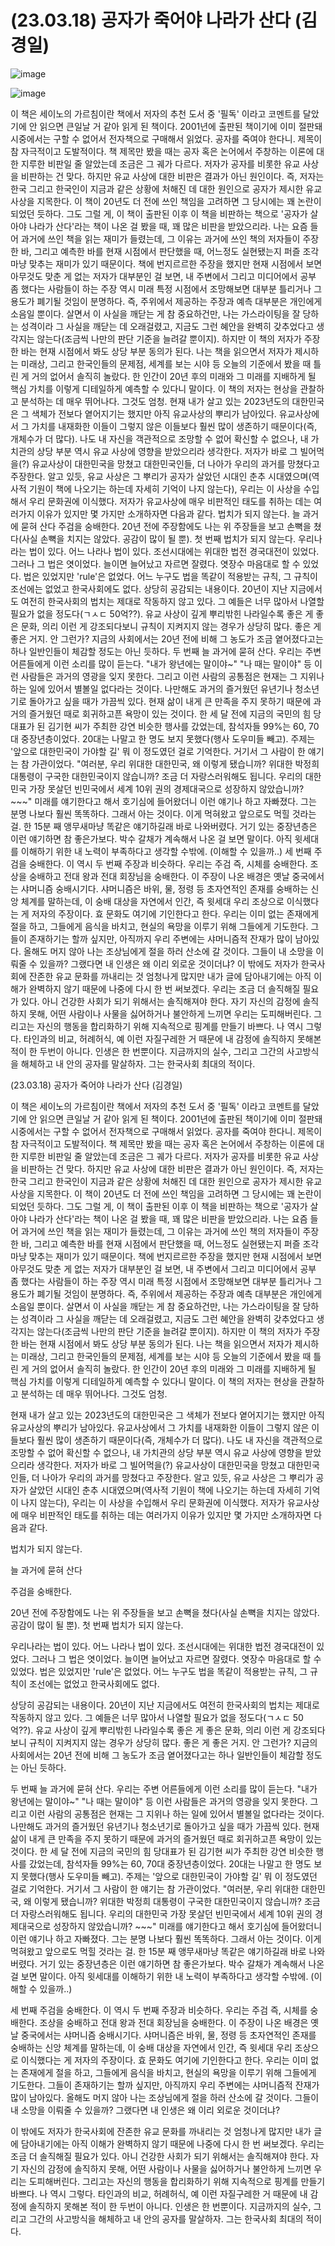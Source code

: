 # (23.03.18) 공자가 죽어야 나라가 산다 (김경일)

![image](https://postfiles.pstatic.net/MjAyNTA0MDRfNzcg/MDAxNzQzNzYwNTM3NDQ0.jBiUf8_fkjQYqTj7pO0q2gXkJwTCFu6X3Mi5-ZK6dWcg.Yc81Z9iy-x-ao0O4InvAyLG2lWQgq-sSVPTfU-oi84wg.PNG/image.png?type=w773)

![image](https://postfiles.pstatic.net/MjAyNTA0MDRfNzcg/MDAxNzQzNzYwNTM3NDQ0.jBiUf8_fkjQYqTj7pO0q2gXkJwTCFu6X3Mi5-ZK6dWcg.Yc81Z9iy-x-ao0O4InvAyLG2lWQgq-sSVPTfU-oi84wg.PNG/image.png?type=w773)

이 책은 세이노의 가르침이란 책에서 저자의 추천 도서 중 '필독' 이라고 코멘트를 달았기에 안 읽으면 큰일날 거 같아 읽게 된 책이다. 2001년에 출판된 책이기에 이미 절판돼 시중에서는 구할 수 없어서 전자책으로 구매해서 읽었다. 공자를 죽여야 한다니. 제목이 참 자극적이고 도발적이다. 책 제목만 봤을 때는 공자 혹은 논어에서 주창하는 이론에 대한 지루한 비판일 줄 알았는데 조금은 그 궤가 다르다. 저자가 공자를 비롯한 유교 사상을 비판하는 건 맞다. 하지만 유교 사상에 대한 비판은 결과가 아닌 원인이다. 즉, 저자는 한국 그리고 한국인이 지금과 같은 상황에 처해진 데 대한 원인으로 공자가 제시한 유교사상을 지목한다. 이 책이 20년도 더 전에 쓰인 책임을 고려하면 그 당시에는 꽤 논란이 되었던 듯하다. 그도 그럴 게, 이 책이 출판된 이후 이 책을 비판하는 책으로 '공자가 살아야 나라가 산다'라는 책이 나온 걸 봤을 때, 꽤 많은 비판을 받았으리라. 나는 요즘 들어 과거에 쓰인 책을 읽는 재미가 들렸는데, 그 이유는 과거에 쓰인 책의 저자들이 주장한 바, 그리고 예측한 바를 현재 시점에서 판단했을 때, 어느정도 실현됐는지 퍼즐 조각마냥 맞추는 재미가 있기 때문이다. 책에 번지르르한 주장을 했지만 현재 시점에서 보면 아무것도 맞춘 게 없는 저자가 대부분인 걸 보면, 내 주변에서 그리고 미디어에서 공부 좀 했다는 사람들이 하는 주장 역시 미래 특정 시점에서 조망해보면 대부분 틀리거나 그 용도가 폐기될 것임이 분명하다. 즉, 주위에서 제공하는 주장과 예측 대부분은 개인에게 소음일 뿐이다. 살면서 이 사실을 깨닫는 게 참 중요하건만, 나는 가스라이팅을 잘 당하는 성격이라 그 사실을 깨닫는 데 오래걸렸고, 지금도 그런 혜안을 완벽히 갖추었다고 생각지는 않는다(조금씩 나만의 판단 기준을 늘려갈 뿐이지). 하지만 이 책의 저자가 주장한 바는 현재 시점에서 봐도 상당 부분 동의가 된다. 나는 책을 읽으면서 저자가 제시하는 미래상, 그리고 한국인들의 문제점, 세계를 보는 시야 등 오늘의 기준에서 봤을 때 틀린 게 거의 없어서 솔직히 놀랐다. 한 인간이 20년 후의 미래와 그 미래를 지배하게 될 핵심 가치를 이렇게 디테일하게 예측할 수 있다니 말이다. 이 책의 저자는 현상을 관찰하고 분석하는 데 매우 뛰어나다. 그것도 엄청.
현재 내가 살고 있는 2023년도의 대한민국은 그 색체가 전보다 옅어지기는 했지만 아직 유교사상의 뿌리가 남아있다. 유교사상에서 그 가치를 내재화한 이들이 그렇지 않은 이들보다 훨씬 많이 생존하기 때문이다(즉, 개체수가 더 많다). 나도 내 자신을 객관적으로 조망할 수 없어 확신할 수 없으나, 내 가치관의 상당 부분 역시 유교 사상에 영향을 받았으리라 생각한다. 저자가 바로 그 빌어먹을(?) 유교사상이 대한민국을 망쳤고 대한민국인들, 더 나아가 우리의 과거를 망쳤다고 주장한다. 알고 있듯, 유교 사상은 그 뿌리가 공자가 살았던 시대인 춘추 시대였으며(역사적 기원이 책에 나오기는 하는데 자세히 기억이 나지 않는다), 우리는 이 사상을 수입해서 우리 문화권에 이식했다. 저자가 유교사상에 매우 비판적인 태도를 취하는 데는 여러가지 이유가 있지만 몇 가지만 소개하자면 다음과 같다.
법치가 되지 않는다.
늘 과거에 묻혀 산다
주검을 숭배한다.
20년 전에 주장함에도 나는 위 주장들을 보고 손뼉을 쳤다(사실 손뼉을 치지는 않았다. 공감이 많이 될 뿐). 첫 번째 법치가 되지 않는다.
우리나라는 법이 있다. 어느 나라나 법이 있다. 조선시대에는 위대한 법전 경국대전이 있었다. 그러나 그 법은 엿이었다. 늘이면 늘어났고 자르면 잘렸다. 엿장수 마음대로 할 수 있었다. 법은 있었지만 'rule'은 없었다. 어느 누구도 법을 똑같이 적용받는 규칙, 그 규칙이 조선에는 없었고 한국사회에도 없다.
상당히 공감되는 내용이다. 20년이 지난 지금에서도 여전히 한국사회의 법치는 제대로 작동하지 않고 있다. 그 예들은 너무 많아서 나열할 필요가 없을 정도다(ㄱㅅㄷ 50억??). 유교 사상이 깊게 뿌리밖힌 나라일수록 좋은 게 좋은 문화, 의리 이런 게 강조되다보니 규칙이 지켜지지 않는 경우가 상당히 많다. 좋은 게 좋은 거지. 안 그런가? 지금의 사회에서는 20년 전에 비해 그 농도가 조금 옅어졌다고는 하나 일반인들이 체감할 정도는 아닌 듯하다.
두 번째 늘 과거에 묻혀 산다. 우리는 주변 어른들에게 이런 소리를 많이 듣는다. "내가 왕년에는 말이야~" "나 때는 말이야" 등 이런 사람들은 과거의 영광을 잊지 못한다. 그리고 이런 사람의 공통점은 현재는 그 지위나 하는 일에 있어서 별볼일 없다라는 것이다. 나만해도 과거의 즐거웠던 유년기나 청소년기로 돌아가고 싶을 때가 가끔씩 있다. 현재 삶이 내게 큰 만족을 주지 못하기 때문에 과거의 즐거웠던 때로 회귀하고픈 욕망이 있는 것이다. 한 세 달 전에 지금의 국민의 힘 당대표가 된 김기현 씨가 주최한 강연 비슷한 행사를 갔었는데, 참석자들 99%는 60, 70대 중장년층이었다. 20대는 나말고 한 명도 보지 못했다(행사 도우미들 빼고). 주제는 '앞으로 대한민국이 가야할 길' 뭐 이 정도였던 걸로 기억한다. 거기서 그 사람이 한 얘기는 참 가관이었다. "여러분, 우리 위대한 대한민국, 왜 이렇게 됐습니까? 위대한 박정희 대통령이 구국한 대한민국이지 않습니까? 조금 더 자랑스러워해도 됩니다. 우리의 대한민국 가장 못살던 빈민국에서 세계 10위 권의 경제대국으로 성장하지 않았습니까? ~~~" 미래를 얘기한다고 해서 호기심에 들어왔더니 이런 얘기나 하고 자빠졌다. 그는 분명 나보다 훨씬 똑똑하다. 그래서 아는 것이다. 이게 먹혀왔고 앞으로도 먹힐 것라는 걸. 한 15분 째 앵무새마냥 똑같은 얘기하길래 바로 나와버렸다. 거기 있는 중장년층은 이런 얘기하면 참 좋은가보다. 박수 갈채가 계속해서 나온 걸 보면 말이다. 아직 윗세대를 이해하기 위한 내 노력이 부족하다고 생각할 수밖에. (이해할 수 있을까..)
세 번째 주검을 숭배한다. 이 역시 두 번째 주장과 비슷하다. 우리는 주검 즉, 시체를 숭배한다. 조상을 숭배하고 전대 왕과 전대 회장님을 숭배한다. 이 주장이 나온 배경은 옛날 중국에서는 샤머니즘 숭배시기다. 샤머니즘은 바위, 물, 정령 등 초자연적인 존재를 숭배하는 신앙 체계를 말하는데, 이 숭배 대상을 자연에서 인간, 즉 윗세대 우리 조상으로 이식했다는 게 저자의 주장이다. 효 문화도 여기에 기인한다고 한다. 우리는 이미 없는 존재에게 절을 하고, 그들에게 음식을 바치고, 현실의 욕망을 이루기 위해 그들에게 기도한다. 그들이 존재하기는 할까 싶지만, 아직까지 우리 주변에는 샤머니즘적 잔재가 많이 남아있다. 올해도 머지 않아 나는 조상님에게 절을 하러 산소에 갈 것이다. 그들이 내 소망을 이뤄줄 수 있을까? 그랬다면 내 인생은 왜 이리 외로운 것이더냐?
이 밖에도 저자가 한국사회에 잔존한 유교 문화를 까내리는 것 엄청나게 많지만 내가 글에 담아내기에는 아직 이해가 완벽하지 않기 때문에 나중에 다시 한 번 써보겠다. 우리는 조금 더 솔직해질 필요가 있다. 아니 건강한 사회가 되기 위해서는 솔직해져야 한다. 자기 자신의 감정에 솔직하지 못해, 어떤 사람이나 사물을 싫어하거나 불안하게 느끼면 우리는 도피해버린다. 그리고는 자신의 행동을 합리화하기 위해 지속적으로 핑계를 만들기 바쁘다. 나 역시 그렇다. 타인과의 비교, 허례허식, 예 이런 자질구레한 거 때문에 내 감정에 솔직하지 못해본 적이 한 두번이 아니다. 인생은 한 번뿐이다. 지금까지의 실수, 그리고 그간의 사고방식을 해체하고 내 안의 공자를 말살하자. 그는 한국사회 최대의 적이다.

(23.03.18) 공자가 죽어야 나라가 산다 (김경일)

이 책은 세이노의 가르침이란 책에서 저자의 추천 도서 중 '필독' 이라고 코멘트를 달았기에 안 읽으면 큰일날 거 같아 읽게 된 책이다. 2001년에 출판된 책이기에 이미 절판돼 시중에서는 구할 수 없어서 전자책으로 구매해서 읽었다. 공자를 죽여야 한다니. 제목이 참 자극적이고 도발적이다. 책 제목만 봤을 때는 공자 혹은 논어에서 주창하는 이론에 대한 지루한 비판일 줄 알았는데 조금은 그 궤가 다르다. 저자가 공자를 비롯한 유교 사상을 비판하는 건 맞다. 하지만 유교 사상에 대한 비판은 결과가 아닌 원인이다. 즉, 저자는 한국 그리고 한국인이 지금과 같은 상황에 처해진 데 대한 원인으로 공자가 제시한 유교사상을 지목한다. 이 책이 20년도 더 전에 쓰인 책임을 고려하면 그 당시에는 꽤 논란이 되었던 듯하다. 그도 그럴 게, 이 책이 출판된 이후 이 책을 비판하는 책으로 '공자가 살아야 나라가 산다'라는 책이 나온 걸 봤을 때, 꽤 많은 비판을 받았으리라. 나는 요즘 들어 과거에 쓰인 책을 읽는 재미가 들렸는데, 그 이유는 과거에 쓰인 책의 저자들이 주장한 바, 그리고 예측한 바를 현재 시점에서 판단했을 때, 어느정도 실현됐는지 퍼즐 조각마냥 맞추는 재미가 있기 때문이다. 책에 번지르르한 주장을 했지만 현재 시점에서 보면 아무것도 맞춘 게 없는 저자가 대부분인 걸 보면, 내 주변에서 그리고 미디어에서 공부 좀 했다는 사람들이 하는 주장 역시 미래 특정 시점에서 조망해보면 대부분 틀리거나 그 용도가 폐기될 것임이 분명하다. 즉, 주위에서 제공하는 주장과 예측 대부분은 개인에게 소음일 뿐이다. 살면서 이 사실을 깨닫는 게 참 중요하건만, 나는 가스라이팅을 잘 당하는 성격이라 그 사실을 깨닫는 데 오래걸렸고, 지금도 그런 혜안을 완벽히 갖추었다고 생각지는 않는다(조금씩 나만의 판단 기준을 늘려갈 뿐이지). 하지만 이 책의 저자가 주장한 바는 현재 시점에서 봐도 상당 부분 동의가 된다. 나는 책을 읽으면서 저자가 제시하는 미래상, 그리고 한국인들의 문제점, 세계를 보는 시야 등 오늘의 기준에서 봤을 때 틀린 게 거의 없어서 솔직히 놀랐다. 한 인간이 20년 후의 미래와 그 미래를 지배하게 될 핵심 가치를 이렇게 디테일하게 예측할 수 있다니 말이다. 이 책의 저자는 현상을 관찰하고 분석하는 데 매우 뛰어나다. 그것도 엄청.

현재 내가 살고 있는 2023년도의 대한민국은 그 색체가 전보다 옅어지기는 했지만 아직 유교사상의 뿌리가 남아있다. 유교사상에서 그 가치를 내재화한 이들이 그렇지 않은 이들보다 훨씬 많이 생존하기 때문이다(즉, 개체수가 더 많다). 나도 내 자신을 객관적으로 조망할 수 없어 확신할 수 없으나, 내 가치관의 상당 부분 역시 유교 사상에 영향을 받았으리라 생각한다. 저자가 바로 그 빌어먹을(?) 유교사상이 대한민국을 망쳤고 대한민국인들, 더 나아가 우리의 과거를 망쳤다고 주장한다. 알고 있듯, 유교 사상은 그 뿌리가 공자가 살았던 시대인 춘추 시대였으며(역사적 기원이 책에 나오기는 하는데 자세히 기억이 나지 않는다), 우리는 이 사상을 수입해서 우리 문화권에 이식했다. 저자가 유교사상에 매우 비판적인 태도를 취하는 데는 여러가지 이유가 있지만 몇 가지만 소개하자면 다음과 같다.

법치가 되지 않는다.

늘 과거에 묻혀 산다

주검을 숭배한다.

20년 전에 주장함에도 나는 위 주장들을 보고 손뼉을 쳤다(사실 손뼉을 치지는 않았다. 공감이 많이 될 뿐). 첫 번째 법치가 되지 않는다.

우리나라는 법이 있다. 어느 나라나 법이 있다. 조선시대에는 위대한 법전 경국대전이 있었다. 그러나 그 법은 엿이었다. 늘이면 늘어났고 자르면 잘렸다. 엿장수 마음대로 할 수 있었다. 법은 있었지만 'rule'은 없었다. 어느 누구도 법을 똑같이 적용받는 규칙, 그 규칙이 조선에는 없었고 한국사회에도 없다.

상당히 공감되는 내용이다. 20년이 지난 지금에서도 여전히 한국사회의 법치는 제대로 작동하지 않고 있다. 그 예들은 너무 많아서 나열할 필요가 없을 정도다(ㄱㅅㄷ 50억??). 유교 사상이 깊게 뿌리밖힌 나라일수록 좋은 게 좋은 문화, 의리 이런 게 강조되다보니 규칙이 지켜지지 않는 경우가 상당히 많다. 좋은 게 좋은 거지. 안 그런가? 지금의 사회에서는 20년 전에 비해 그 농도가 조금 옅어졌다고는 하나 일반인들이 체감할 정도는 아닌 듯하다.

두 번째 늘 과거에 묻혀 산다. 우리는 주변 어른들에게 이런 소리를 많이 듣는다. "내가 왕년에는 말이야~" "나 때는 말이야" 등 이런 사람들은 과거의 영광을 잊지 못한다. 그리고 이런 사람의 공통점은 현재는 그 지위나 하는 일에 있어서 별볼일 없다라는 것이다. 나만해도 과거의 즐거웠던 유년기나 청소년기로 돌아가고 싶을 때가 가끔씩 있다. 현재 삶이 내게 큰 만족을 주지 못하기 때문에 과거의 즐거웠던 때로 회귀하고픈 욕망이 있는 것이다. 한 세 달 전에 지금의 국민의 힘 당대표가 된 김기현 씨가 주최한 강연 비슷한 행사를 갔었는데, 참석자들 99%는 60, 70대 중장년층이었다. 20대는 나말고 한 명도 보지 못했다(행사 도우미들 빼고). 주제는 '앞으로 대한민국이 가야할 길' 뭐 이 정도였던 걸로 기억한다. 거기서 그 사람이 한 얘기는 참 가관이었다. "여러분, 우리 위대한 대한민국, 왜 이렇게 됐습니까? 위대한 박정희 대통령이 구국한 대한민국이지 않습니까? 조금 더 자랑스러워해도 됩니다. 우리의 대한민국 가장 못살던 빈민국에서 세계 10위 권의 경제대국으로 성장하지 않았습니까? ~~~" 미래를 얘기한다고 해서 호기심에 들어왔더니 이런 얘기나 하고 자빠졌다. 그는 분명 나보다 훨씬 똑똑하다. 그래서 아는 것이다. 이게 먹혀왔고 앞으로도 먹힐 것라는 걸. 한 15분 째 앵무새마냥 똑같은 얘기하길래 바로 나와버렸다. 거기 있는 중장년층은 이런 얘기하면 참 좋은가보다. 박수 갈채가 계속해서 나온 걸 보면 말이다. 아직 윗세대를 이해하기 위한 내 노력이 부족하다고 생각할 수밖에. (이해할 수 있을까..)

세 번째 주검을 숭배한다. 이 역시 두 번째 주장과 비슷하다. 우리는 주검 즉, 시체를 숭배한다. 조상을 숭배하고 전대 왕과 전대 회장님을 숭배한다. 이 주장이 나온 배경은 옛날 중국에서는 샤머니즘 숭배시기다. 샤머니즘은 바위, 물, 정령 등 초자연적인 존재를 숭배하는 신앙 체계를 말하는데, 이 숭배 대상을 자연에서 인간, 즉 윗세대 우리 조상으로 이식했다는 게 저자의 주장이다. 효 문화도 여기에 기인한다고 한다. 우리는 이미 없는 존재에게 절을 하고, 그들에게 음식을 바치고, 현실의 욕망을 이루기 위해 그들에게 기도한다. 그들이 존재하기는 할까 싶지만, 아직까지 우리 주변에는 샤머니즘적 잔재가 많이 남아있다. 올해도 머지 않아 나는 조상님에게 절을 하러 산소에 갈 것이다. 그들이 내 소망을 이뤄줄 수 있을까? 그랬다면 내 인생은 왜 이리 외로운 것이더냐?

이 밖에도 저자가 한국사회에 잔존한 유교 문화를 까내리는 것 엄청나게 많지만 내가 글에 담아내기에는 아직 이해가 완벽하지 않기 때문에 나중에 다시 한 번 써보겠다. 우리는 조금 더 솔직해질 필요가 있다. 아니 건강한 사회가 되기 위해서는 솔직해져야 한다. 자기 자신의 감정에 솔직하지 못해, 어떤 사람이나 사물을 싫어하거나 불안하게 느끼면 우리는 도피해버린다. 그리고는 자신의 행동을 합리화하기 위해 지속적으로 핑계를 만들기 바쁘다. 나 역시 그렇다. 타인과의 비교, 허례허식, 예 이런 자질구레한 거 때문에 내 감정에 솔직하지 못해본 적이 한 두번이 아니다. 인생은 한 번뿐이다. 지금까지의 실수, 그리고 그간의 사고방식을 해체하고 내 안의 공자를 말살하자. 그는 한국사회 최대의 적이다.

